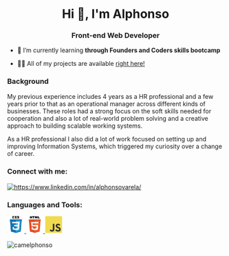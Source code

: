 <h1 align="center">Hi 👋, I'm Alphonso</h1>
<h3 align="center">Front-end Web Developer</h3>

- 🌱 I’m currently learning **through Founders and Coders skills bootcamp**

- 👨‍💻 All of my projects are available [right here!](https://github.com/camelPhonso?tab=repositories)

<h3 align="left">Background</h3>
<p align="left">
My previous experience includes 4 years as a HR professional and a few years prior to that as an operational manager across different kinds of businesses. These roles had a strong focus on the soft skills needed for cooperation and also a lot of real-world problem solving and a creative approach to building scalable working systems.

As a HR professional I also did a lot of work focused on setting up and improving Information Systems, which triggered my curiosity over a change of career.
</p>

<h3 align="left">Connect with me:</h3>
<p align="left">
<a href="https://linkedin.com/in/https://www.linkedin.com/in/alphonsovarela/" target="blank"><img align="center" src="https://raw.githubusercontent.com/rahuldkjain/github-profile-readme-generator/master/src/images/icons/Social/linked-in-alt.svg" alt="https://www.linkedin.com/in/alphonsovarela/" height="30" width="40" /></a>
</p>

<h3 align="left">Languages and Tools:</h3>
<p align="left"> <a href="https://www.w3schools.com/css/" target="_blank" rel="noreferrer"> <img src="https://raw.githubusercontent.com/devicons/devicon/master/icons/css3/css3-original-wordmark.svg" alt="css3" width="40" height="40"/> </a> <a href="https://www.w3.org/html/" target="_blank" rel="noreferrer"> <img src="https://raw.githubusercontent.com/devicons/devicon/master/icons/html5/html5-original-wordmark.svg" alt="html5" width="40" height="40"/> </a> <a href="https://developer.mozilla.org/en-US/docs/Web/JavaScript" target="_blank" rel="noreferrer"> <img src="https://raw.githubusercontent.com/devicons/devicon/master/icons/javascript/javascript-original.svg" alt="javascript" width="40" height="40"/> </a> </p>

<p><img align="center" src="https://github-readme-streak-stats.herokuapp.com/?user=camelphonso&hide_border=true" alt="camelphonso" /></p>
